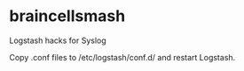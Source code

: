 # braincellsmash
Logstash hacks for Syslog


Copy .conf files to /etc/logstash/conf.d/ and restart Logstash.

